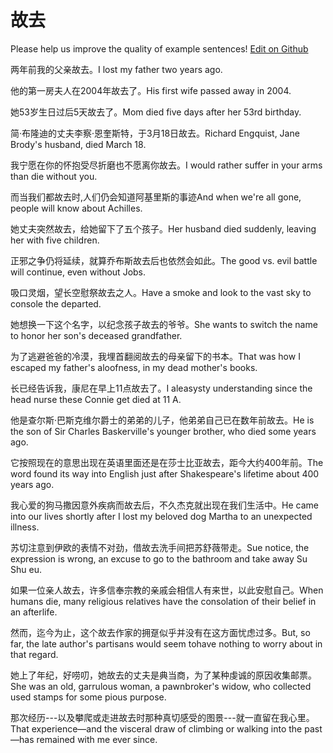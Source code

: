 # 故去

Please help us improve the quality of example sentences! [Edit on Github](https://github.com/jiyushe/jiyu-example-sentence-source/blob/main/chinese/guqu.md)

<p><span class="chinese">两年前我的父亲故去。</span><span class="english">I lost my father two years ago.</span></p>

<p><span class="chinese">他的第一房夫人在2004年故去了。</span><span class="english">His first wife passed away in 2004.</span></p>

<p><span class="chinese">她53岁生日过后5天故去了。</span><span class="english">Mom died five days after her 53rd birthday.</span></p>

<p><span class="chinese">简·布隆迪的丈夫李察·恩奎斯特，于3月18日故去。</span><span class="english">Richard Engquist, Jane Brody's husband, died March 18.</span></p>

<p><span class="chinese">我宁愿在你的怀抱受尽折磨也不愿离你故去。</span><span class="english">I would rather suffer in your arms than die without you.</span></p>

<p><span class="chinese">而当我们都故去时,人们仍会知道阿基里斯的事迹</span><span class="english">And when we're all gone, people will know about Achilles.</span></p>

<p><span class="chinese">她丈夫突然故去，给她留下了五个孩子。</span><span class="english">Her husband died suddenly, leaving her with five children.</span></p>

<p><span class="chinese">正邪之争仍将延续，就算乔布斯故去后也依然会如此。</span><span class="english">The good vs. evil battle will continue, even without Jobs.</span></p>

<p><span class="chinese">吸口灵烟，望长空慰祭故去之人。</span><span class="english">Have a smoke and look to the vast sky to console the departed.</span></p>

<p><span class="chinese">她想换一下这个名字，以纪念孩子故去的爷爷。</span><span class="english">She wants to switch the name to honor her son's deceased grandfather.</span></p>

<p><span class="chinese">为了逃避爸爸的冷漠，我埋首翻阅故去的母亲留下的书本。</span><span class="english">That was how I escaped my father's aloofness, in my dead mother's books.</span></p>

<p><span class="chinese">长已经告诉我，康尼在早上11点故去了。</span><span class="english">I aleasysty understanding since the head nurse these Connie get died at 11 A.</span></p>

<p><span class="chinese">他是查尔斯·巴斯克维尔爵士的弟弟的儿子，他弟弟自己已在数年前故去。</span><span class="english">He is the son of Sir Charles Baskerville's younger brother, who died some years ago.</span></p>

<p><span class="chinese">它按照现在的意思出现在英语里面还是在莎士比亚故去，距今大约400年前。</span><span class="english">The word found its way into English just after Shakespeare's lifetime about 400 years ago.</span></p>

<p><span class="chinese">我心爱的狗马撒因意外疾病而故去后，不久杰克就出现在我们生活中。</span><span class="english">He came into our lives shortly after I lost my beloved dog Martha to an unexpected illness.</span></p>

<p><span class="chinese">苏切注意到伊欧的表情不对劲，借故去洗手间把苏舒薇带走。</span><span class="english">Sue notice, the expression is wrong, an excuse to go to the bathroom and take away Su Shu eu.</span></p>

<p><span class="chinese">如果一位亲人故去，许多信奉宗教的亲戚会相信人有来世，以此安慰自己。</span><span class="english">When humans die, many religious relatives have the consolation of their belief in an afterlife.</span></p>

<p><span class="chinese">然而，迄今为止，这个故去作家的拥趸似乎并没有在这方面忧虑过多。</span><span class="english">But, so far, the late author's partisans would seem tohave nothing to worry about in that regard.</span></p>

<p><span class="chinese">她上了年纪，好唠叨，她故去的丈夫是典当商，为了某种虔诚的原因收集邮票。</span><span class="english">She was an old, garrulous woman, a pawnbroker's widow, who collected used stamps for some pious purpose.</span></p>

<p><span class="chinese">那次经历---以及攀爬或走进故去时那种真切感受的图景---就一直留在我心里。</span><span class="english">That experience—and the visceral draw of climbing or walking into the past—has remained with me ever since.</span></p>

